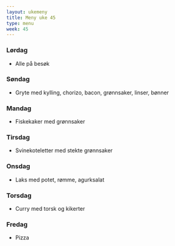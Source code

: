 ```yaml
---
layout: ukemeny
title: Meny uke 45
type: menu
week: 45
---
```


### Lørdag

- Alle på besøk

### Søndag

- Gryte med kylling, chorizo, bacon, grønnsaker, linser, bønner

### Mandag

- Fiskekaker med grønnsaker

### Tirsdag

- Svinekoteletter med stekte grønnsaker

### Onsdag

- Laks med potet, rømme, agurksalat

### Torsdag

- Curry med torsk og kikerter

### Fredag

- Pizza
